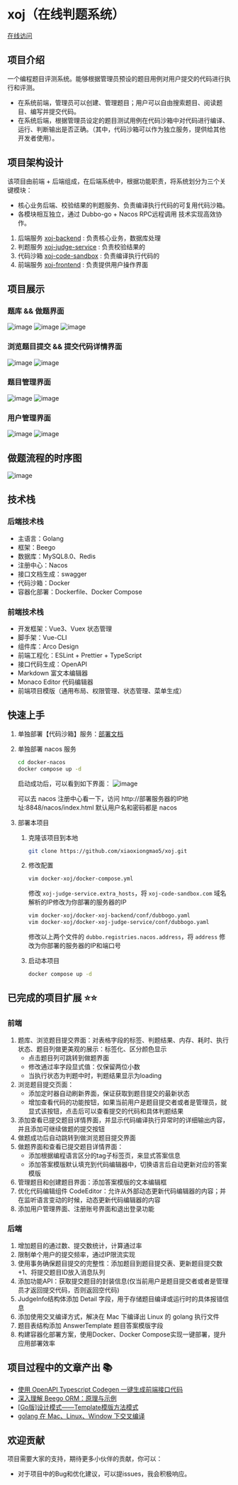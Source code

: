 # xoj（在线判题系统）

[在线访问](http://60.204.157.168:8088/user/login)

## 项目介绍

一个编程题目评测系统。能够根据管理员预设的题目用例对用户提交的代码进行执行和评测。

* 在系统前端，管理员可以创建、管理题目；用户可以自由搜索题目、阅读题目、编写并提交代码。
* 在系统后端，根据管理员设定的题目测试用例在代码沙箱中对代码进行编译、运行、判断输出是否正确。（其中，代码沙箱可以作为独立服务，提供给其他开发者使用）。

## 项目架构设计

该项目由前端 + 后端组成，在后端系统中，根据功能职责，将系统划分为三个关键模块：

* 核心业务后端、校验结果的判题服务、负责编译执行代码的可复用代码沙箱。
* 各模块相互独立，通过 Dubbo-go + Nacos RPC远程调用 技术实现高效协作。


1. 后端服务 [xoj-backend](https://github.com/xiaoxiongmao5/xoj-backend) : 负责核心业务，数据库处理
2. 判题服务 [xoj-judge-service](https://github.com/xiaoxiongmao5/xoj-judge-service) : 负责校验结果的
3. 代码沙箱 [xoj-code-sandbox](https://github.com/xiaoxiongmao5/xoj-code-sandbox) : 负责编译执行代码的
4. 前端服务 [xoj-frontend](https://github.com/xiaoxiongmao5/xoj-frontend) : 负责提供用户操作界面

## 项目展示

### 题库 && 做题界面

![image](https://github.com/xiaoxiongmao5/xoj/assets/25204083/82819371-d332-4b10-aafc-eb795fe11242)
![image](https://github.com/xiaoxiongmao5/xoj/assets/25204083/41de23b4-b020-4a40-b3aa-cf8f043ff36c)
![image](https://github.com/xiaoxiongmao5/xoj/assets/25204083/5e52cc12-d585-4862-bc2e-ee098a8df6b0)

### 浏览题目提交 && 提交代码详情界面
![image](https://github.com/xiaoxiongmao5/xoj/assets/25204083/11db8d5a-3a04-4f00-819d-38e662546b3a)
![image](https://github.com/xiaoxiongmao5/xoj/assets/25204083/1278a4e0-4c67-4634-a4f4-1df74d9ddc15)

### 题目管理界面
![image](https://github.com/xiaoxiongmao5/xoj/assets/25204083/ee6819fc-7641-4ba5-94a4-4f6a1ffebb34)
![image](https://github.com/xiaoxiongmao5/xoj/assets/25204083/1b43e902-2ed3-4fe0-b28c-1f5789878635)

### 用户管理界面
![image](https://github.com/xiaoxiongmao5/xoj/assets/25204083/b9d8ad60-e3fb-4d3f-b07b-199ddfab5880)
![image](https://github.com/xiaoxiongmao5/xoj/assets/25204083/b29f4a59-0d7e-47fc-b239-88ca4afeb0eb)


## 做题流程的时序图

![image](https://github.com/xiaoxiongmao5/xoj/assets/25204083/d2207197-325a-4ddf-b88d-e4454d5eece1)

## 技术栈

### 后端技术栈

* 主语言：Golang
* 框架：Beego
* 数据库：MySQL8.0、Redis
* 注册中心：Nacos
* 接口文档生成：swagger
* 代码沙箱：Docker
* 容器化部署：Dockerfile、Docker Compose

### 前端技术栈

* 开发框架：Vue3、Vuex 状态管理
* 脚手架：Vue-CLI
* 组件库：Arco Design
* 前端工程化：ESLint + Prettier + TypeScript
* 接口代码生成：OpenAPI
* Markdown 富文本编辑器
* Monaco Editor 代码编辑器
* 前端项目模版（通用布局、权限管理、状态管理、菜单生成）

## 快速上手

1. 单独部署【代码沙箱】服务：[部署文档](https://github.com/xiaoxiongmao5/xoj-code-sandbox/tree/main#readme)
2. 单独部署 nacos 服务
    ```bash
    cd docker-nacos
    docker compose up -d
    ```
    启动成功后，可以看到如下界面：
    ![image](https://github.com/xiaoxiongmao5/xoj/assets/25204083/33068608-ca00-4d65-9a6a-cad0cba9f100)
  
    可以去 nacos 注册中心看一下，访问 http://部署服务器的IP地址:8848/nacos/index.html
    默认用户名和密码都是 nacos
4. 部署本项目
   1. 克隆该项目到本地
       ```bash
       git clone https://github.com/xiaoxiongmao5/xoj.git
       ```
   3. 修改配置
       ```bash
       vim docker-xoj/docker-compose.yml
       ```
       修改 `xoj-judge-service.extra_hosts`，将 `xoj-code-sandbox.com` 域名解析的IP修改为你部署的服务器的IP
  
       ```bash
       vim docker-xoj/docker-xoj-backend/conf/dubbogo.yaml
       vim docker-xoj/docker-xoj-judge-service/conf/dubbogo.yaml
       ```
       修改以上两个文件的 `dubbo.registries.nacos.address`，将 `address` 修改为你部署的服务器的IP和端口号
   5. 启动本项目
       ```bash
       docker compose up -d
       ```

## 已完成的项目扩展 ⭐⭐

### 前端
1. 题库、浏览题目提交界面：对表格字段的标签、判题结果、内存、耗时、执行状态、题目列做更美观的展示：标签化、区分颜色显示
    * 点击题目列可跳转到做题界面
    * 修改通过率字段显式值：仅保留两位小数
    * 当执行状态为判题中时，判题结果显示为loading
2. 浏览题目提交页面：
    * 添加定时器自动刷新界面，保证获取到题目提交的最新状态
    * 增加查看代码的功能按钮，如果当前用户是题目提交者或者是管理员，就显式该按钮，点击后可以查看提交的代码和具体判题结果
6. 添加查看已提交题目详情界面，并显示代码编译执行异常时的详细输出内容，并且添加可继续做题的提交按钮
7. 做题成功后自动跳转到做浏览题目提交界面
8. 做题界面和查看已提交题目详情界面：
    * 添加根据编程语言区分的tag子标签页，来显式答案信息
    * 添加答案模版默认填充到代码编辑器中，切换语言后自动更新对应的答案模版
11. 管理题目和创建题目界面：添加答案模版的文本编辑框
12. 优化代码编辑组件 CodeEditor：允许从外部动态更新代码编辑器的内容；并在监听语言变动的时候，动态更新代码编辑器的内容
13. 添加用户管理界面、注册账号界面和退出登录功能

### 后端
1. 增加题目的通过数、提交数统计，计算通过率
2. 限制单个用户的提交频率，通过IP限流实现
3. 使用事务确保题目提交的完整性：添加题目到题目提交表、更新题目提交数+1、将提交题目ID放入消息队列
4. 添加功能API：获取提交题目的封装信息(仅当前用户是题目提交者或者是管理员才返回提交代码，否则返回空代码)
5. JudgeInfo结构体添加 Detail 字段，用于存储题目编译或运行时的具体报错信息
6. 添加使用交叉编译方式，解决在 Mac 下编译出 Linux 的 golang 执行文件
7. 题目表结构添加 AnswerTemplate 题目答案模版字段
8. 构建容器化部署方案，使用Docker、Docker Compose实现一键部署，提升应用部署效率

## 项目过程中的文章产出 📚

* [使用 OpenAPI Typescript Codegen 一键生成前端接口代码](https://blog.csdn.net/trinityleo5/article/details/133282852?spm=1001.2014.3001.5502)
* [深入理解 Beego ORM：原理与示例](https://blog.csdn.net/trinityleo5/article/details/133385516?spm=1001.2014.3001.5502)
* [[Go版]设计模式——Template模版方法模式](https://blog.csdn.net/trinityleo5/article/details/133589082?spm=1001.2014.3001.5502)
* [golang 在 Mac、Linux、Window 下交叉编译](https://blog.csdn.net/trinityleo5/article/details/133892935)

## 欢迎贡献

项目需要大家的支持，期待更多小伙伴的贡献，你可以：

* 对于项目中的Bug和优化建议，可以提issues，我会积极响应。

